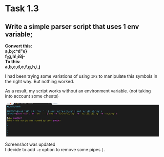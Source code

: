 # Task 1.3

## Write a simple parser script that uses 1 env variable;
**Convert this:</br>
a,b;c^d"e}</br>
f;g,h!;i8j-</br>
To this:</br>
a,b,c,d,e,f,g,h,i,j</br>**

I had been trying some variations of using `IFS` to manipulate this symbols in the right way. But nothing worked.

As a result, my script works without an environment variable. (not taking into account some cheats)

![error](./image/1.3.2.jpg)

Screenshot was updated </br>
I decide to add `-e` option to remove some pipes `|`.
